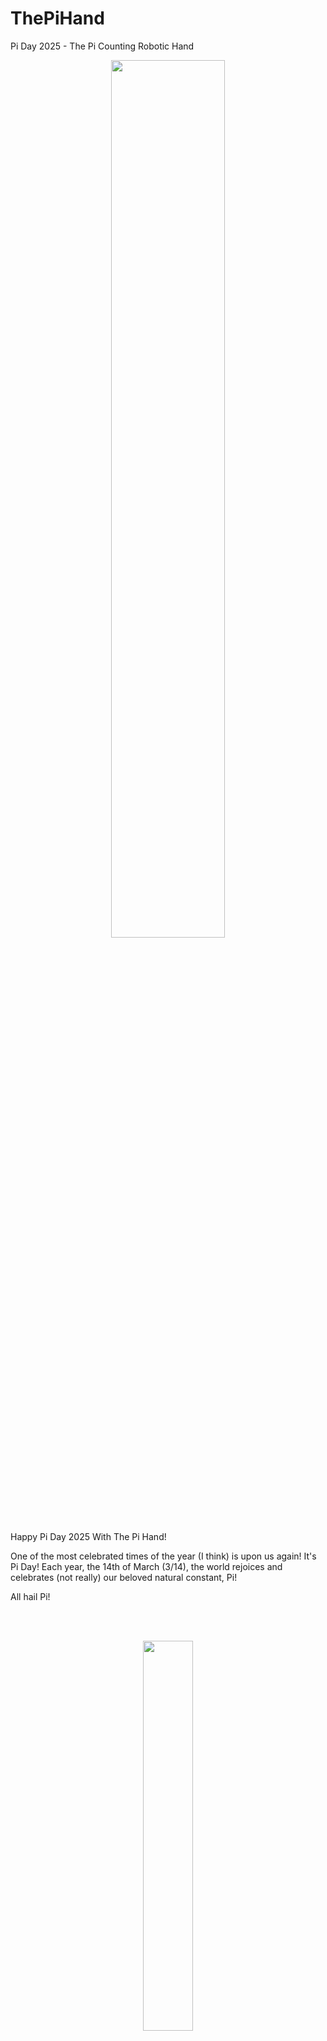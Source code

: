 # ThePiHand
Pi Day 2025 - The Pi Counting Robotic Hand

<p align="center"><img src="https://github.com/user-attachments/assets/31a66864-1ab4-4c39-a0a9-7a3d109c3e82" width=60%></p>

Happy Pi Day 2025 With The Pi Hand!

One of the most celebrated times of the year (I think) is upon us again! It's Pi Day! Each year, the 14th of March (3/14), the world rejoices and celebrates (not really) our beloved natural constant, Pi!

All hail Pi!

<br/><br/>

<p align="center"><img src="https://github.com/user-attachments/assets/f6277844-226d-425b-a49a-47d08fe98664" width=40%></p>
<p align="center">https://commons.wikimedia.org/wiki/File:Pi-unrolled-720.gif</p>

<br/><br/>

More info about Pi here: https://pt.wikipedia.org/wiki/Pi

In previous years I did that:

Github 2022: https://github.com/Montecri/ArduinoPiMachine

LinkedIn 2023: https://www.linkedin.com/pulse/pi-on-pi-happy-pi-day-2023-2nd-generation-machine-cristiano-monteiro/
Github 2023: https://github.com/Montecri/PiOnPi

LinkedIn 2024: https://www.linkedin.com/pulse/pi-py-pi-calculating-pi-python-raspberry-cylon-pepers-monteiro-jtbvc/
Github 2024: https://github.com/Montecri/Pi-Py-Pi

<br/><br/>

<p align="center"><img src="https://github.com/user-attachments/assets/2772964f-4389-4556-b1fd-79eddae2b9b2" width=40%></p>
<p align="center">Robert Couse-Baker from Sacramento, California, CC BY 2.0</p>

<br/><br/>

To celebrate this 2025 Pi Day I decided to create a new "display" to show the digits of Pi one by one. A (sort of) robotic hand, built using SolidWorks, 3D printed, Servo motors powered, which will open and close its "fingers" to display each Pi digit. Digits 0 to 5 range from all fingers closed to all open; the hand will fully close to indicate a new digit from 0 to 5 will be displayed, them display only the fingers associated with it; digits from 6 to 9 are displayed as two consecutive digits, for example, 5 + 3 for digit 8, so the hand will show five then quickly show 3, and, you know, you do the math and reach 8, you get the idea...

<p align="center"><img src="https://github.com/user-attachments/assets/131326a0-ab72-4c4f-8f03-9fa65f9f4754" width=40%></p>


The show is driven by our trusted Arduino Nano, mounted over a special "Servo Shield", which provides convenient connections and power for the SG90/MG90 line of servo motors. Here I'm using MG90 due to the all metal construction. Ruggedized Pi!

That was a good exercise in controlling multiple motors simultaneously. 

<p align="center"><img src="https://github.com/user-attachments/assets/c8404a05-828d-410f-b4aa-0808bfe1054d" width=40%></p>


An external power brick was needed, since the Arduino is unable to provide enough power for a smooth operation for all of them. Also, had to employ some tricks to avoid vibration while the motor is trying to hold a finger up. It's all in the source code, which I repurposed from a previous Pi Day.

I call it: The Pi Hand!

<p align="center"><img src="https://github.com/user-attachments/assets/fd41eea7-1606-4152-9173-3caea0d3f591" width=40%></p>

<p align="center"><img src="https://github.com/user-attachments/assets/f8f6cfc0-a3a7-4e05-8d32-299f59e298bf" width=40%></p>


Here is a video of this creation for your enjoyment (with background music):

<p align="center"><a href="http://www.youtube.com/watch?feature=player_embedded&v=zKS8LcoMIho" target="_blank">
 <img src="http://img.youtube.com/vi/zKS8LcoMIho/mqdefault.jpg" alt="Watch the video" width="320" border="10" />

Now the no background music version:

<p align="center"><a href="http://www.youtube.com/watch?feature=player_embedded&v=3UpvRXGhNJM" target="_blank">
 <img src="http://img.youtube.com/vi/3UpvRXGhNJM/mqdefault.jpg" alt="Watch the video" width="320" border="10" />

All source material to create your own Pi Hand can be found here:

https://www.linkedin.com/pulse/happy-pi-day-2025-hand-cristiano-monteiro-h903f/
<br/><br/>
https://github.com/Montecri/ThePiHand

It's crude, but, hey, it works!

- Cristiano


